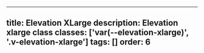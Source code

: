 <!--
 *              Copyright (c) 2025 Visa, Inc.
 *
 * Licensed under the Apache License, Version 2.0 (the "License");
 * you may not use this file except in compliance with the License.
 * You may obtain a copy of the License at
 *
 *         http://www.apache.org/licenses/LICENSE-2.0
 *
 * Unless required by applicable law or agreed to in writing, software
 * distributed under the License is distributed on an "AS IS" BASIS,
 * WITHOUT WARRANTIES OR CONDITIONS OF ANY KIND, either express or implied.
 * See the License for the specific language governing permissions and
 * limitations under the License.
 *
 -->
---
title: Elevation XLarge
description: Elevation xlarge class
classes: ['var(--elevation-xlarge)', '.v-elevation-xlarge']
tags: []
order: 6
---

<div class="box" style="box-shadow: var(--elevation-xlarge);">
</div>
<div class="squircle" style="box-shadow: var(--elevation-xlarge);">
</div>
<div class="circle" style="box-shadow: var(--elevation-xlarge);">
</div>

